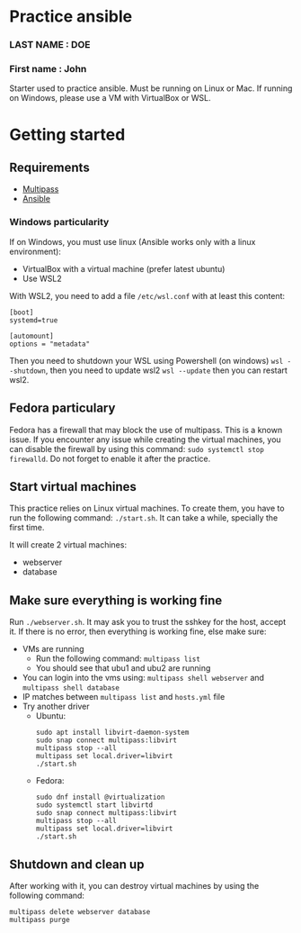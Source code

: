 # Practice ansible
### LAST NAME : DOE
### First name : John

Starter used to practice ansible. Must be running on Linux or Mac. If running on Windows, please use a VM with VirtualBox or WSL.

# Getting started

## Requirements

* [Multipass](https://multipass.run/install)
* [Ansible](https://docs.ansible.com/ansible/latest/installation_guide/intro_installation.html#installing-and-upgrading-ansible)

### Windows particularity

If on Windows, you must use linux (Ansible works only with a linux environment):
* VirtualBox with a virtual machine (prefer latest ubuntu)
* Use WSL2

With WSL2, you need to add a file `/etc/wsl.conf` with at least this content:
```
[boot]
systemd=true

[automount]
options = "metadata"
```

Then you need to shutdown your WSL using Powershell (on windows) `wsl --shutdown`, then you need to update wsl2 `wsl --update` then you can restart wsl2. 

## Fedora particulary

Fedora has a firewall that may block the use of multipass. This is a known issue. If you encounter any issue while creating the virtual machines, you can disable the firewall by using this command: `sudo systemctl stop firewalld`. Do not forget to enable it after the practice. 

## Start virtual machines

This practice relies on Linux virtual machines. To create them, you have to run the following command: `./start.sh`. It can take a while, specially the first time. 

It will create 2 virtual machines:
* webserver
* database

## Make sure everything is working fine

Run `./webserver.sh`. It may ask you to trust the sshkey for the host, accept it. 
If there is no error, then everything is working fine, else make sure:

* VMs are running
  * Run the following command: `multipass list`
  * You should see that ubu1 and ubu2 are running
* You can login into the vms using: `multipass shell webserver` and `multipass shell database`
* IP matches between `multipass list` and `hosts.yml` file
* Try another driver
  * Ubuntu: 
    ```
    sudo apt install libvirt-daemon-system
    sudo snap connect multipass:libvirt
    multipass stop --all
    multipass set local.driver=libvirt
    ./start.sh
    ```
  * Fedora: 
    ```
    sudo dnf install @virtualization
    sudo systemctl start libvirtd
    sudo snap connect multipass:libvirt
    multipass stop --all
    multipass set local.driver=libvirt
    ./start.sh
    ```

## Shutdown and clean up

After working with it, you can destroy virtual machines by using the following command: 
```shell
multipass delete webserver database 
multipass purge
```
